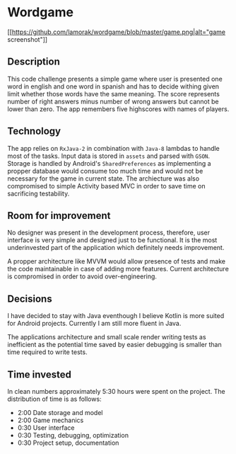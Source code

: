 # Wordgame

[[https://github.com/lamorak/wordgame/blob/master/game.png|alt="game screenshot"]]

## Description
This code challenge presents a simple game where user is presented one word in english and one word in spanish and has to decide withing given limit whether those words have the same meaning. The score represents number of right answers minus number of wrong answers but cannot be lower than zero. The app remembers five highscores with names of players.

## Technology
The app relies on `RxJava-2` in combination with `Java-8` lambdas to handle most of the tasks. Input data is stored in `assets` and parsed with `GSON`. Storage is handled by Android's `SharedPreferences` as implementing a propper database would consume too much  time and would not be necessary for the game in current state. The archiecture was also compromised to simple Activity based MVC in order to save time on sacrificing testability. 

## Room for improvement
No designer was present in the development process, therefore, user interface is very simple and designed just to be functional. It is the most underinvested part of the application which definitely needs improvement.

A propper architecture like MVVM would allow presence of tests and make the code maintainable in case of adding more features. Current architecture is compromised in order to avoid over-engineering.

## Decisions
I have decided to stay with Java eventhough I believe Kotlin is more suited for Android projects. Currently I am still more fluent in Java.

The applications architecture and small scale render writing tests as inefficient as the potential time saved by easier debugging is smaller than time required to write tests.

## Time invested
In clean numbers approximately 5:30 hours were spent on the project. The distribution of time is as follows:

- 2:00 Date storage and model
- 2:00 Game mechanics
- 0:30 User interface
- 0:30 Testing, debugging, optimization
- 0:30 Project setup, documentation